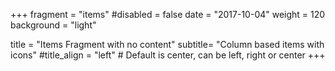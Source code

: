 +++
fragment = "items"
#disabled = false
date = "2017-10-04"
weight = 120
background = "light"

title = "Items Fragment with no content"
subtitle= "Column based items with icons"
#title_align = "left" # Default is center, can be left, right or center
+++
